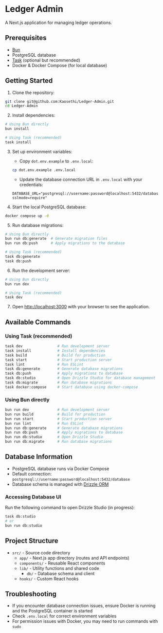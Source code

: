 # Ledger Admin

A Next.js application for managing ledger operations.

## Prerequisites

- [Bun](https://bun.sh/)
- PostgreSQL database
- [Task](https://taskfile.dev/) (optional but recommended)
- Docker & Docker Compose (for local database)

## Getting Started

1. Clone the repository:

```bash
git clone git@github.com:Kaosethi/Ledger-Admin.git
cd Ledger-Admin
```

2. Install dependencies:

```bash
# Using Bun directly
bun install

# Using Task (recommended)
task install
```

3. Set up environment variables:

   - Copy `dot.env.example` to `.env.local`:

   ```bash
   cp dot.env.example .env.local
   ```

   - Update the database connection URL in `.env.local` with your credentials:

   ```
   DATABASE_URL="postgresql://username:password@localhost:5432/database?sslmode=require"
   ```

4. Start the local PostgreSQL database:

```bash
docker compose up -d
```

5. Run database migrations:

```bash
# Using Bun directly
bun run db:generate  # Generate migration files
bun run db:push      # Apply migrations to the database

# Using Task (recommended)
task db:generate
task db:push
```

6. Run the development server:

```bash
# Using Bun directly
bun run dev

# Using Task (recommended)
task dev
```

7. Open [http://localhost:3000](http://localhost:3000) with your browser to see the application.

## Available Commands

### Using Task (recommended)

```bash
task dev                # Run development server
task install            # Install dependencies
task build              # Build for production
task start              # Start production server
task lint               # Run ESLint
task db:generate        # Generate database migrations
task db:push            # Apply migrations to database
task db:studio          # Open Drizzle Studio for database management
task db:migrate         # Run database migrations
task docker:compose     # Start database using docker-compose
```

### Using Bun directly

```bash
bun run dev             # Run development server
bun run build           # Build for production
bun run start           # Start production server
bun run lint            # Run ESLint
bun run db:generate     # Generate database migrations
bun run db:push         # Apply migrations to database
bun run db:studio       # Open Drizzle Studio
bun run db:migrate      # Run database migrations
```

## Database Information

- PostgreSQL database runs via Docker Compose
- Default connection: `postgresql://username:password@localhost:5432/database`
- Database schema is managed with [Drizzle ORM](https://orm.drizzle.team/)

### Accessing Database UI

Run the following command to open Drizzle Studio (in progress):

```bash
task db:studio
# or
bun run db:studio
```

## Project Structure

- `src/` - Source code directory
  - `app/` - Next.js app directory (routes and API endpoints)
  - `components/` - Reusable React components
  - `lib/` - Utility functions and shared code
    - `db/` - Database schema and client
  - `hooks/` - Custom React hooks

## Troubleshooting

- If you encounter database connection issues, ensure Docker is running and the PostgreSQL container is started
- Check `.env.local` for correct environment variables
- For permission issues with Docker, you may need to run commands with `sudo`
